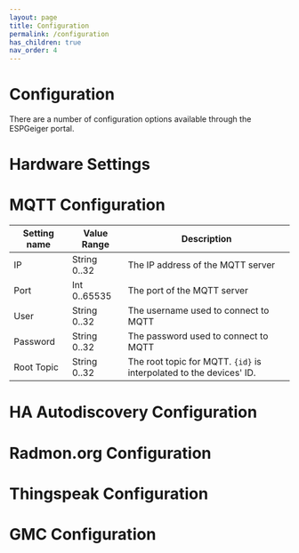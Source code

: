 ```yaml
---
layout: page
title: Configuration
permalink: /configuration
has_children: true
nav_order: 4
---
```


# Configuration

There are a number of configuration options available through the ESPGeiger portal.

# Hardware Settings

# MQTT Configuration

| Setting name | Value Range | Description |
|---|---|---|
IP | String 0..32 | The IP address of the MQTT server
Port | Int 0..65535 | The port of the MQTT server
User | String 0..32 | The username used to connect to MQTT
Password | String 0..32 | The password used to connect to MQTT
Root Topic | String 0..32 | The root topic for MQTT. `{id}` is interpolated to the devices' ID.

# HA Autodiscovery Configuration

# Radmon.org Configuration

# Thingspeak Configuration

# GMC Configuration

